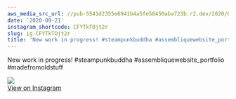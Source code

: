 ```yaml
---
aws_media_src_url: //pub-5541d2355e6941b4a5fe50450aba723b.r2.dev/2020/09/2020-09-21_01-15-12_UTC.jpg
date: '2020-09-21'
instagram_shortcode: CFYTkTOjt2r
slug: ig-CFYTkTOjt2r
title: 'New work in progress! #steampunkbuddha #assembliquewebsite_portfolio #madefromoldstuff'
---
```


New work in progress! #steampunkbuddha #assembliquewebsite\_portfolio #madefromoldstuff 

![](//pub-5541d2355e6941b4a5fe50450aba723b.r2.dev/2020/09/2020-09-21_01-15-12_UTC.jpg)   
[View on Instagram](https://www.instagram.com/p/CFYTkTOjt2r/)